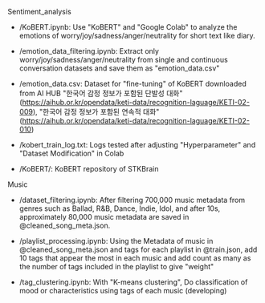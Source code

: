 Sentiment_analysis
- /KoBERT.ipynb: Use "KoBERT" and "Google Colab" to analyze the emotions of worry/joy/sadness/anger/neutrality for short text like diary.

- /emotion_data_filtering.ipynb: Extract only worry/joy/sadness/anger/neutrality from single and continuous conversation datasets and save them as "emotion_data.csv"

- /emotion_data.csv: Dataset for "fine-tuning" of KoBERT downloaded from AI HUB "한국어 감정 정보가 포함된 단발성 대화" (https://aihub.or.kr/opendata/keti-data/recognition-laguage/KETI-02-009), "한국어 감정 정보가 포함된 연속적 대화" (https://aihub.or.kr/opendata/keti-data/recognition-laguage/KETI-02-010)

- /kobert_train_log.txt: Logs tested after adjusting "Hyperparameter" and "Dataset Modification" in Colab

- /KoBERT/: KoBERT repository of STKBrain

Music
- /dataset_filtering.ipynb: After filtering 700,000 music metadata from genres such as Ballad, R&B, Dance, Indie, Idol, and after 10s, approximately 80,000 music metadata are saved in @cleaned_song_meta.json.

- /playlist_processing.ipynb: Using the Metadata of music in @cleaned_song_meta.json and tags for each playlist in @train.json, add 10 tags that appear the most in each music and add count as many as the number of tags included in the playlist to give "weight"

- /tag_clustering.ipynb: With "K-means clustering", Do classification of mood or characteristics using tags of each music (developing)

